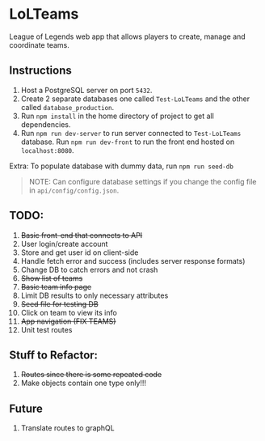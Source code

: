 # LoLTeams
League of Legends web app that allows players to create, manage and coordinate teams.

## Instructions
1. Host a PostgreSQL server on port `5432`.
2. Create 2 separate databases one called `Test-LoLTeams` and the other called `database_production`.
3. Run `npm install` in the home directory of project to get all dependencies.
4. Run `npm run dev-server` to run server connected to `Test-LoLTeams` database. Run `npm run dev-front` to run the front end hosted on `localhost:8080`.

Extra: To populate database with dummy data, run `npm run seed-db`

>NOTE: Can configure database settings if you change the config file in `api/config/config.json`.

## TODO:
1. ~~Basic front-end that connects to API~~
2. User login/create account
3. Store and get user id on client-side
4. Handle fetch error and success (includes server response formats)
5. Change DB to catch errors and not crash
6. ~~Show list of teams~~
7. ~~Basic team info page~~
8. Limit DB results to only necessary attributes
9. ~~Seed file for testing DB~~
10. Click on team to view its info
11. ~~App navigation (FIX TEAMS)~~
12. Unit test routes


## Stuff to Refactor:
1. ~~Routes since there is some repeated code~~
2. Make objects contain one type only!!!

## Future
1. Translate routes to graphQL
